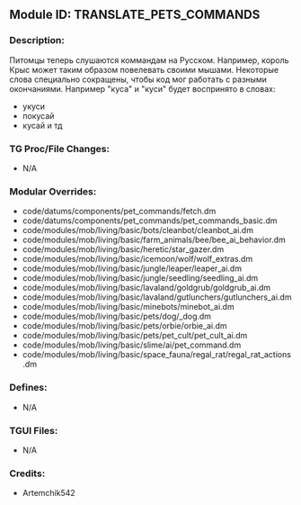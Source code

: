 ## Module ID: TRANSLATE_PETS_COMMANDS

### Description:

Питомцы теперь слушаются коммандам на Русском. Например, король Крыс может таким образом повелевать своими мышами.
Некоторые слова специально сокращены, чтобы код мог работать с разными окончаниями.
Например "куса" и "куси" будет воспринято в словах:
- укуси
- покусай 
- кусай и тд


### TG Proc/File Changes:

- N/A


### Modular Overrides:

- code/datums/components/pet_commands/fetch.dm
- code/datums/components/pet_commands/pet_commands_basic.dm
- code/modules/mob/living/basic/bots/cleanbot/cleanbot_ai.dm
- code/modules/mob/living/basic/farm_animals/bee/bee_ai_behavior.dm
- code/modules/mob/living/basic/heretic/star_gazer.dm
- code/modules/mob/living/basic/icemoon/wolf/wolf_extras.dm
- code/modules/mob/living/basic/jungle/leaper/leaper_ai.dm
- code/modules/mob/living/basic/jungle/seedling/seedling_ai.dm
- code/modules/mob/living/basic/lavaland/goldgrub/goldgrub_ai.dm
- code/modules/mob/living/basic/lavaland/gutlunchers/gutlunchers_ai.dm
- code/modules/mob/living/basic/minebots/minebot_ai.dm
- code/modules/mob/living/basic/pets/dog/_dog.dm
- code/modules/mob/living/basic/pets/orbie/orbie_ai.dm
- code/modules/mob/living/basic/pets/pet_cult/pet_cult_ai.dm
- code/modules/mob/living/basic/slime/ai/pet_command.dm
- code/modules/mob/living/basic/space_fauna/regal_rat/regal_rat_actions.dm


### Defines:

- N/A


### TGUI Files:

- N/A


### Credits:

- Artemchik542
